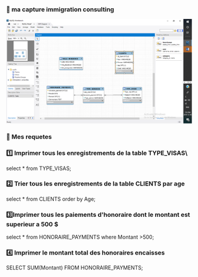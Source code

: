 
### :pushpin: ma capture immigration consulting


![image](image.png)

### :pushpin: Mes requetes

### :one: 	Imprimer tous les enregistrements de la table TYPE_VISAS\

select * from TYPE_VISAS;

### :two: Trier tous les enregistrements  de la table CLIENTS  par age

select * from CLIENTS order by Age;

### :three:Imprimer tous les paiements d'honoraire dont le montant est superieur a 500 $

select * from HONORAIRE_PAYMENTS where Montant >500;

### :four: Imprimer le montant total  des honoraires encaisses

SELECT SUM(Montant)
FROM HONORAIRE_PAYMENTS;
